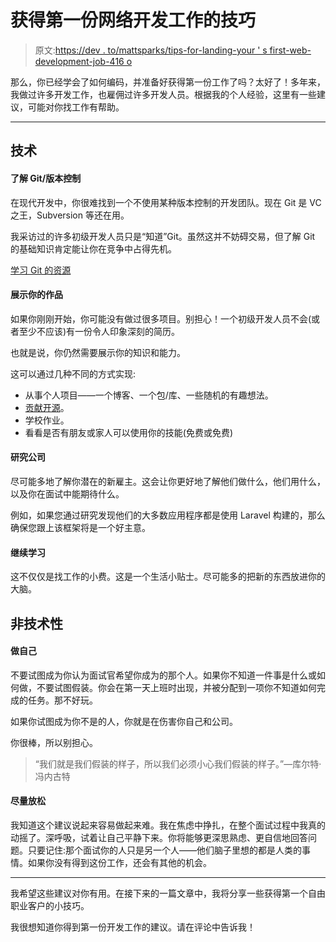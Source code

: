 # 获得第一份网络开发工作的技巧

> 原文:[https://dev . to/mattsparks/tips-for-landing-your ' s first-web-development-job-416 o](https://dev.to/mattsparks/tips-for-landing-your-first-web-development-job-416o)

那么，你已经学会了如何编码，并准备好获得第一份工作了吗？太好了！多年来，我做过许多开发工作，也雇佣过许多开发人员。根据我的个人经验，这里有一些建议，可能对你找工作有帮助。

* * *

## [](#technical)技术

#### [](#understand-gitversion-control)了解 Git/版本控制

在现代开发中，你很难找到一个不使用某种版本控制的开发团队。现在 Git 是 VC 之王，Subversion 等还在用。

我采访过的许多初级开发人员只是“知道”Git。虽然这并不妨碍交易，但了解 Git 的基础知识肯定能让你在竞争中占得先机。

[学习 Git 的资源](https://try.github.io/)

#### [](#show-your-work)展示你的作品

如果你刚刚开始，你可能没有做过很多项目。别担心！一个初级开发人员不会(或者至少不应该)有一份令人印象深刻的简历。

也就是说，你仍然需要展示你的知识和能力。

这可以通过几种不同的方式实现:

*   从事个人项目——一个博客、一个包/库、一些随机的有趣想法。
*   [贡献开源](https://opensource.com/life/16/1/6-beginner-open-source)。
*   学校作业。
*   看看是否有朋友或家人可以使用你的技能(免费或免费)

#### [](#research-the-company)研究公司

尽可能多地了解你潜在的新雇主。这会让你更好地了解他们做什么，他们用什么，以及你在面试中能期待什么。

例如，如果您通过研究发现他们的大多数应用程序都是使用 Laravel 构建的，那么确保您跟上该框架将是一个好主意。

#### [](#continue-to-learn)继续学习

这不仅仅是找工作的小费。这是一个生活小贴士。尽可能多的把新的东西放进你的大脑。

## [](#nontechnical)非技术性

#### [](#be-yourself)做自己

不要试图成为你认为面试官希望你成为的那个人。如果你不知道一件事是什么或如何做，不要试图假装。你会在第一天上班时出现，并被分配到一项你不知道如何完成的任务。那不好玩。

如果你试图成为你不是的人，你就是在伤害你自己和公司。

你很棒，所以别担心。

> “我们就是我们假装的样子，所以我们必须小心我们假装的样子。”―库尔特·冯内古特

#### [](#try-to-relax)尽量放松

我知道这个建议说起来容易做起来难。我在焦虑中挣扎，在整个面试过程中我真的动摇了。深呼吸，试着让自己平静下来。你将能够更深思熟虑、更自信地回答问题。只要记住:那个面试你的人只是另一个人——他们脑子里想的都是人类的事情。如果你没有得到这份工作，还会有其他的机会。

* * *

我希望这些建议对你有用。在接下来的一篇文章中，我将分享一些获得第一个自由职业客户的小技巧。

我很想知道你得到第一份开发工作的建议。请在评论中告诉我！
